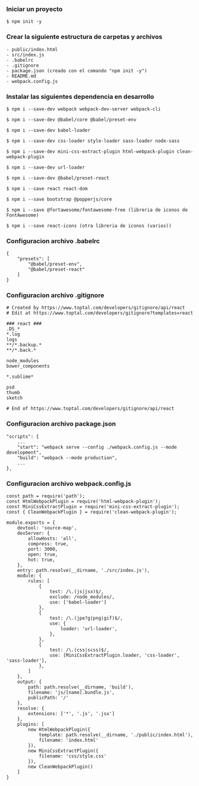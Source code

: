 ### Iniciar un proyecto 

    $ npm init -y

### Crear la siguiente estructura de carpetas y archivos

    - public/index.html
    - src/index.js
    - .babelrc
    - .gitignore
    - package.json (creado con el comando "npm init -y")
    - README.md
    - webpack.config.js

### Instalar las siguientes dependencia en desarrollo

    $ npm i --save-dev webpack webpack-dev-server webpack-cli

    $ npm i --save-dev @babel/core @babel/preset-env 

    $ npm i --save-dev babel-loader

    $ npm i --save-dev css-loader style-loader sass-loader node-sass

    $ npm i --save-dev mini-css-extract-plugin html-webpack-plugin clean-webpack-plugin

    $ npm i --save-dev url-loader 

    $ npm i --save-dev @babel/preset-react

    $ npm i --save react react-dom

    $ npm i --save bootstrap @popperjs/core

    $ npm i --save @fortawesome/fontawesome-free (libreria de iconos de FontAwesome)

    $ npm i --save react-icons (otra libreria de iconos (varios))

### Configuracion archivo .babelrc

    {
        "presets": [
            "@babel/preset-env",
            "@babel/preset-react"
        ]
    }

### Configuracion archivo .gitignore

    # Created by https://www.toptal.com/developers/gitignore/api/react
    # Edit at https://www.toptal.com/developers/gitignore?templates=react

    ### react ###
    .DS_*
    *.log
    logs
    **/*.backup.*
    **/*.back.*

    node_modules
    bower_components

    *.sublime*

    psd
    thumb
    sketch

    # End of https://www.toptal.com/developers/gitignore/api/react


### Configuracion archivo package.json

    "scripts": {
        ...
        "start": "webpack serve --config ./webpack.config.js --mode development",
        "build": "webpack --mode production",
        ...
    },


### Configuracion archivo webpack.config.js

    const path = require('path');
    const HtmlWebpackPlugin = require('html-webpack-plugin');
    const MiniCssExtractPlugin = require('mini-css-extract-plugin');
    const { CleanWebpackPlugin } = require('clean-webpack-plugin');

    module.exports = {
        devtool: 'source-map',
        devServer: {
            allowHosts: 'all',
            compress: true,
            port: 3000,
            open: true,
            hot: true,
        },
        entry: path.resolve(__dirname, './src/index.js'),
        module: {
            rules: [
                {
                    test: /\.(js|jsx)$/,
                    exclude: /node_modules/,
                    use: ['babel-loader']
                },
                {
                    test: /\.(jpe?g|png|gif)$/,
                    use: {
                        loader: 'url-loader',
                    },
                },
                {
                    test: /\.(css|scss)$/,
                    use: [MiniCssExtractPlugin.loader, 'css-loader', 'sass-loader'],
                },
            ]
        },
        output: {
            path: path.resolve(__dirname, 'build'),
            filename: 'js/[name].bundle.js',
            publicPath: '/'
        },
        resolve: {
            extensions: ['*', '.js', '.jsx']
        },
        plugins: [
            new HtmlWebpackPlugin({
                template: path.resolve(__dirname, './public/index.html'),
                filename: 'index.html'
            }),
            new MiniCssExtractPlugin({
                filename: 'css/style.css'
            }),
            new CleanWebpackPlugin()
        ]
    }